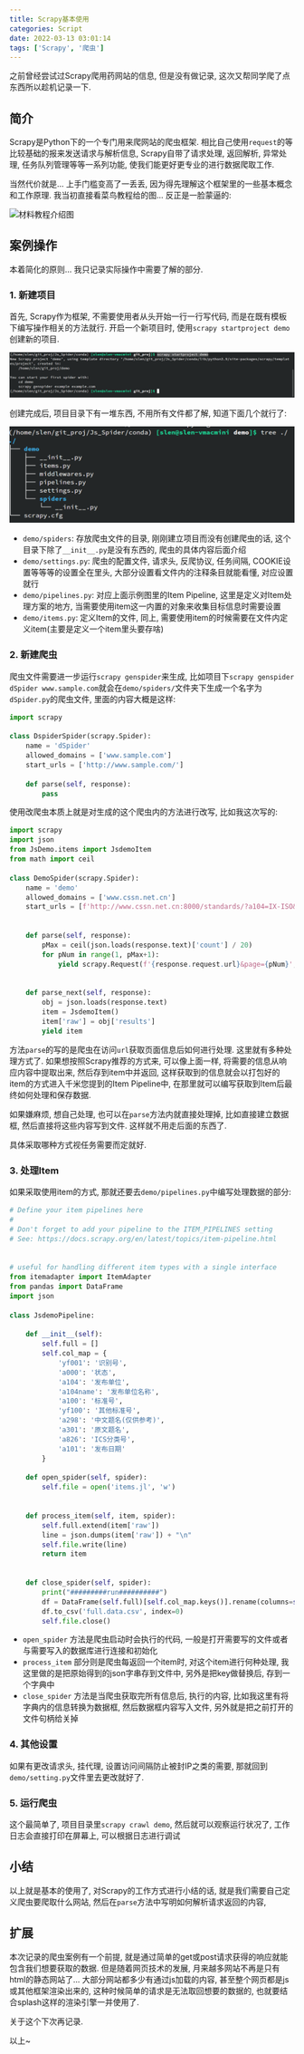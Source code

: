 ```yaml
---
title: Scrapy基本使用
categories: Script
date: 2022-03-13 03:01:14
tags: ['Scrapy', '爬虫']
---
```


之前曾经尝试过Scrapy爬用药网站的信息, 但是没有做记录, 这次又帮同学爬了点东西所以趁机记录一下.
<!-- 摘要部分 -->
<!-- more -->

## 简介
Scrapy是Python下的一个专门用来爬网站的爬虫框架. 相比自己使用`request`的等比较基础的报来发送请求与解析信息, Scrapy自带了请求处理, 返回解析, 异常处理, 任务队列管理等等一系列功能, 使我们能更好更专业的进行数据爬取工作.

当然代价就是... 上手门槛变高了一丢丢, 因为得先理解这个框架里的一些基本概念和工作原理. 我当初直接看菜鸟教程给的图... 反正是一脸蒙逼的:

![材料教程介绍图](https://www.runoob.com/wp-content/uploads/2018/10/8c591d54457bb033812a2b0364011e9c_articlex.png)

## 案例操作
本着简化的原则... 我只记录实际操作中需要了解的部分.

### 1. 新建项目
首先, Scrapy作为框架, 不需要使用者从头开始一行一行写代码, 而是在既有模板下编写操作相关的方法就行. 开启一个新项目时, 使用`scrapy startproject demo`创建新的项目.

![创建项目](https://raw.githubusercontent.com/silenwang/Gallary/master/2022/03/upgit_20220326_1648289689.png)

创建完成后, 项目目录下有一堆东西, 不用所有文件都了解, 知道下面几个就行了:

![项目内容](https://raw.githubusercontent.com/silenwang/Gallary/master/2022/03/upgit_spider_proj_20220326_1648293754.png)

- `demo/spiders`: 存放爬虫文件的目录, 刚刚建立项目而没有创建爬虫的话, 这个目录下除了`__init__.py`是没有东西的, 爬虫的具体内容后面介绍
- `demo/settings.py`: 爬虫的配置文件, 请求头, 反爬协议, 任务间隔, COOKIE设置等等等的设置全在里头, 大部分设置看文件内的注释条目就能看懂, 对应设置就行
- `demo/pipelines.py`: 对应上面示例图里的Item Pipeline, 这里是定义对Item处理方案的地方, 当需要使用item这一内置的对象来收集目标信息时需要设置
- `demo/items.py`: 定义Item的文件, 同上, 需要使用item的时候需要在文件内定义item(主要是定义一个item里头要存啥)

### 2. 新建爬虫
爬虫文件需要进一步运行`scrapy genspider`来生成, 比如项目下`scrapy genspider dSpider www.sample.com`就会在`demo/spiders/`文件夹下生成一个名字为`dSpider.py`的爬虫文件, 里面的内容大概是这样:

```python
import scrapy

class DspiderSpider(scrapy.Spider):
    name = 'dSpider'
    allowed_domains = ['www.sample.com']
    start_urls = ['http://www.sample.com/']

    def parse(self, response):
        pass

```

使用改爬虫本质上就是对生成的这个爬虫内的方法进行改写, 比如我这次写的:

```python
import scrapy
import json
from JsDemo.items import JsdemoItem
from math import ceil

class DemoSpider(scrapy.Spider):
    name = 'demo'
    allowed_domains = ['www.cssn.net.cn']
    start_urls = [f'http://www.cssn.net.cn:8000/standards/?a104=IX-ISO&orderby=&post_publicyear={year}' for year in range(1960, 2021)]

    
    def parse(self, response):
        pMax = ceil(json.loads(response.text)['count'] / 20)
        for pNum in range(1, pMax+1):
            yield scrapy.Request(f'{response.request.url}&page={pNum}', callback=self.parse_next)        
           
    
    def parse_next(self, response):
        obj = json.loads(response.text)
        item = JsdemoItem()
        item['raw'] = obj['results']
        yield item
```

方法`parse`的写的是爬虫在访问`url`获取页面信息后如何进行处理. 这里就有多种处理方式了. 如果想按照Scrapy推荐的方式来, 可以像上面一样, 将需要的信息从响应内容中提取出来, 然后存到item中并返回, 这样获取到的信息就会以打包好的item的方式进入千米您提到的Item Pipeline中, 在那里就可以编写获取到Item后最终如何处理和保存数据.

如果嫌麻烦, 想自己处理, 也可以在`parse`方法内就直接处理掉, 比如直接建立数据框, 然后直接将这些内容写到文件. 这样就不用走后面的东西了.

具体采取哪种方式视任务需要而定就好.

### 3. 处理Item
如果采取使用item的方式, 那就还要去`demo/pipelines.py`中编写处理数据的部分:

```python
# Define your item pipelines here
#
# Don't forget to add your pipeline to the ITEM_PIPELINES setting
# See: https://docs.scrapy.org/en/latest/topics/item-pipeline.html


# useful for handling different item types with a single interface
from itemadapter import ItemAdapter
from pandas import DataFrame
import json

class JsdemoPipeline:
    
    def __init__(self):
        self.full = []
        self.col_map = {
            'yf001': '识别号',
            'a000': '状态',
            'a104': '发布单位',
            'a104name': '发布单位名称',
            'a100': '标准号',
            'yf100': '其他标准号',
            'a298': '中文题名(仅供参考)',
            'a301': '原文题名',
            'a826': 'ICS分类号',
            'a101': '发布日期'
        }

    def open_spider(self, spider):
        self.file = open('items.jl', 'w')
        
        
    def process_item(self, item, spider):
        self.full.extend(item['raw'])
        line = json.dumps(item['raw']) + "\n"
        self.file.write(line)
        return item

    
    def close_spider(self, spider):
        print("#########run##########")
        df = DataFrame(self.full)[self.col_map.keys()].rename(columns=self.col_map)
        df.to_csv('full.data.csv', index=0)
        self.file.close()

```

- `open_spider` 方法是爬虫启动时会执行的代码, 一般是打开需要写的文件或者与需要写入的数据库进行连接和初始化
- `process_item` 部分则是爬虫每返回一个item时, 对这个item进行何种处理, 我这里做的是把原始得到的json字串存到文件中, 另外是把key做替换后, 存到一个字典中
- `close_spider` 方法是当爬虫获取完所有信息后, 执行的内容, 比如我这里有将字典内的信息转换为数据框, 然后数据框内容写入文件, 另外就是把之前打开的文件句柄给关掉

### 4. 其他设置

如果有更改请求头, 挂代理, 设置访问间隔防止被封IP之类的需要, 那就回到`demo/setting.py`文件里去更改就好了.

### 5. 运行爬虫

这个最简单了, 项目目录里`scrapy crawl demo`, 然后就可以观察运行状况了, 工作日志会直接打印在屏幕上, 可以根据日志进行调试

## 小结
以上就是基本的使用了, 对Scrapy的工作方式进行小结的话, 就是我们需要自己定义爬虫要爬取什么网站, 然后在`parse`方法中写明如何解析请求返回的内容, 

## 扩展
本次记录的爬虫案例有一个前提, 就是通过简单的get或post请求获得的响应就能包含我们想要获取的数据. 但是随着网页技术的发展, 月来越多网站不再是只有html的静态网站了... 大部分网站都多少有通过js加载的内容, 甚至整个网页都是js或其他框架渲染出来的, 这种时候简单的请求是无法取回想要的数据的, 也就要结合splash这样的渲染引擎一并使用了. 

关于这个下次再记录.

以上~